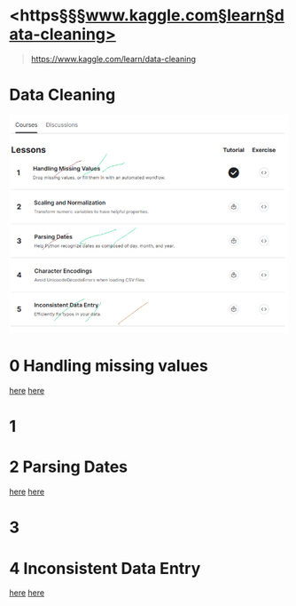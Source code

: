 # <https§§§www.kaggle.com§learn§data-cleaning>
> <https://www.kaggle.com/learn/data-cleaning>

# Data Cleaning

![](image.png)

# 0  Handling missing values
[here](./handling-missing-values.ipynb)
[here](./exercise-handling-missing-values.ipynb)


# 1 

# 2 Parsing Dates
[here](./parsing-dates.ipynb)
[here](./exercise-parsing-dates.ipynb)

# 3 

# 4 Inconsistent Data Entry
[here](./inconsistent-data-entry.ipynb)
[here](./exercise-handling-missing-values.ipynb)